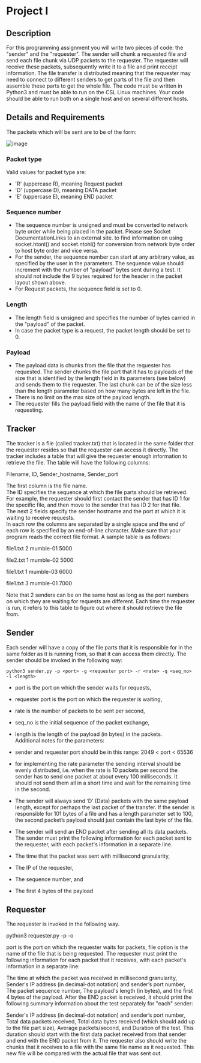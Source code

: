 # Project I
## Description  
For this programming assignment you will write two pieces of code: the "sender" and the "requester". The sender will chunk a requested file and send each file chunk via UDP packets to the requester. The requester will receive these packets, subsequently write it to a file and print receipt information. The file transfer is distributed meaning that the requester may need to connect to different senders to get parts of the file and then assemble these parts to get the whole file. The code must be written in Python3 and must be able to run on the CSL Linux machines. Your code should be able to run both on a single host and on several different hosts.

## Details and Requirements  
The packets which will be sent are to be of the form:

![image](https://github.com/Rob12312368/ComputerNetwork/assets/56261402/d9693d1e-79db-4e89-ae7e-2ac729b62d81)

### Packet type  

Valid values for packet type are:

- 'R' (uppercase R), meaning Request packet
- 'D' (uppercase D), meaning DATA packet
- 'E' (uppercase E), meaning END packet
### Sequence number  

- The sequence number is unsigned and must be converted to network byte order while being placed in the packet. Please see Socket DocumentationLinks to an external site.  to find information on using socket.htonl() and socket.ntohl() for conversion from network byte order to host byte order and vice versa.
- For the sender, the sequence number can start at any arbitrary value, as specified by the user in the parameters. The sequence value should increment with the number of "payload" bytes sent during a test. It should not include the 9 bytes required for the header in the packet layout shown above.
- For Request packets, the sequence field is set to 0.
### Length  

- The length field is unsigned and specifies the number of bytes carried in the "payload" of the packet.
- In case the packet type is a request, the packet length should be set to 0.
### Payload  

- The payload data is chunks from the file that the requester has requested. The sender chunks the file part that it has to payloads of the size that is identified by the length field in its parameters (see below) and sends them to the requester. The last chunk can be of the size less than the length parameter based on how many bytes are left in the file.
- There is no limit on the max size of the payload length.
- The requester fills the payload field with the name of the file that it is requesting.
## Tracker  
The tracker is a file (called tracker.txt) that is located in the same folder that the requester resides so that the requester can access it directly. The tracker includes a table that will give the requester enough information to retrieve the file. The table will have the following columns:  

Filename, ID, Sender_hostname, Sender_port  

The first column is the file name.  
The ID specifies the sequence at which the file parts should be retrieved. For example, the requester should first contact the sender that has ID 1 for the specific file, and then move to the sender that has ID 2 for that file.  
The next 2 fields specify the sender hostname and the port at which it is waiting to receive requests.  
In each row the columns are separated by a single space and the end of each row is specified by an end-of-line character. Make sure that your program reads the correct file format. A sample table is as follows:  

file1.txt 2 mumble-01 5000  

file2.txt 1 mumble-02 5000  

file1.txt 1 mumble-03 6000  

file1.txt 3 mumble-01 7000  

Note that 2 senders can be on the same host as long as the port numbers on which they are waiting for requests are different. Each time the requester is run, it refers to this table to figure out where it should retrieve the file from.  

## Sender  
Each sender will have a copy of the file parts that it is responsible for in the same folder as it is running from, so that it can access them directly. The sender should be invoked in the following way:  

`python3 sender.py -p <port> -g <requester port> -r <rate> -q <seq_no> -l <length>`  

- port is the port on which the sender waits for requests,  
- requester port is the port on which the requester is waiting,  
- rate is the number of packets to be sent per second,  
- seq_no is the initial sequence of the packet exchange,  
- length is the length of the payload (in bytes) in the packets.  
Additional notes for the parameters:  

- sender and requester port should be in this range: 2049 < port < 65536
- for implementing the rate parameter the sending interval should be evenly distributed, i.e. when the rate is 10 packets per second the sender has to send one packet at about every 100 milliseconds. It should not send them all in a short time and wait for the remaining time in the second.
- The sender will always send ‘D’ (Data) packets with the same payload length, except for perhaps the last packet of the transfer. If the sender is responsible for 101 bytes of a file and has a length parameter set to 100, the second packet’s payload should just contain the last byte of the file.
- The sender will send an END packet after sending all its data packets.
The sender must print the following information for each packet sent to the requester, with each packet's information in a separate line.  

- The time that the packet was sent with millisecond granularity,
- The IP of the requester,
- The sequence number, and
- The first 4 bytes of the payload
## Requester  
The requester is invoked in the following way.

 python3 requester.py -p <port> -o <file option>

port is the port on which the requester waits for packets,
file option is the name of the file that is being requested.
The requester must print the following information for each packet that it receives, with each packet's information in a separate line:

The time at which the packet was received in millisecond granularity,
Sender's IP address (in decimal-dot notation) and sender’s port number,
The packet sequence number,
The payload's length (in bytes), and
the first 4 bytes of the payload.
After the END packet is received, it should print the following summary information about the test separately for "each" sender:

Sender's IP address (in decimal-dot notation) and sender’s port number,
Total data packets received,
Total data bytes received (which should add up to the file part size),
Average packets/second, and
Duration of the test. This duration should start with the first data packet received from that sender and end with the END packet from it.
The requester also should write the chunks that it receives to a file with the same file name as it requested. This new file will be compared with the actual file that was sent out.
